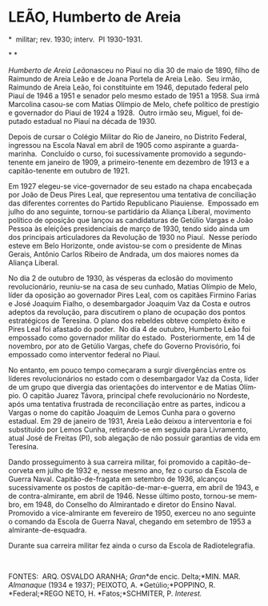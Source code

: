 LEÃO, Humberto de Areia
=======================

\*  militar; rev. 1930; interv.  PI 1930-1931.

* *

*Humberto de Areia Leão*nasceu no Piauí no dia 30 de maio de 1890, filho
de Raimun­do de Areia Leão e de Joana Portela de Areia Leão.  Seu irmão,
Raimundo de Areia Leão, foi constituinte em 1946, deputado federal pelo
Piauí de 1946 a 1951 e senador pelo mesmo estado de 1951 a 1958. Sua
irmã Marcolina casou-se com Matias Olímpio de Melo, chefe político de
prestígio e governador do Piauí de 1924 a 1928.  Outro irmão seu,
Miguel, foi de­putado estadual no Piauí na década de 1930.

Depois de cursar o Colégio Militar do Rio de Janeiro, no Distrito
Federal, ingressou na Escola Naval em abril de 1905 como aspirante a
guarda-marinha.  Concluído o curso, foi su­cessivamente promovido a
segundo-tenente em janeiro de 1909, a primeiro-tenente em de­zembro de
1913 e a capitão-tenente em outu­bro de 1921.

Em 1927 elegeu-se vice-governador de seu estado na chapa encabeçada por
João de Deus Pires Leal, que representou uma tentativa de conciliação
das diferentes correntes do Parti­do Republicano Piauiense.  Empossado
em ju­lho do ano seguinte, tornou-se partidário da Aliança Liberal,
movimento político de oposi­ção que lançou as candidaturas de Getúlio
Vargas e João Pessoa às eleições presidenciais de março de 1930, tendo
sido ainda um dos principais articuladores da Revolução de 1930 no
Piauí.  Nesse período esteve em Belo Hori­zonte, onde avistou-se com o
presidente de Minas Gerais, Antônio Carlos Ribeiro de An­drada, um dos
maiores nomes da Aliança Li­beral.

No dia 2 de outubro de 1930, às vésperas da eclosão do movimento
revolucionário, reu­niu-se na casa de seu cunhado, Matias Olímpio de
Melo, líder da oposição ao governador Pi­res Leal, com os capitães
Firmino Farias e Jo­sé Joaquim Fialho, o desembargador Joaquim Vaz da
Costa e outros adeptos da revolução, para discutirem o plano de ocupação
dos pon­tos estratégicos de Teresina. O plano dos re­beldes obteve
completo êxito e Pires Leal foi afastado do poder.  No dia 4 de outubro,
Hum­berto Leão foi empossado como governador militar do estado. 
Posteriormente, em 14 de novembro, por ato de Getúlio Vargas, chefe do
Governo Provisório, foi empossado como interventor federal no Piauí.

No entanto, em pouco tempo começaram a surgir divergências entre os
líderes revolucio­nários no estado com o desembargador Vaz da Costa,
líder de um grupo que divergia das orientações do interventor e de
Matias Olím­pio. O capitão Juarez Távora, principal chefe revolucionário
no Nordeste, após uma tentati­va frustrada de reconciliação entre as
partes, indicou a Vargas o nome do capitão Joaquim de Lemos Cunha para o
governo estadual. Em 29 de janeiro de 1931, Areia Leão deixou a
interventoria e foi substituído por Lemos Cu­nha, retirando-se em
seguida para Livramento, atual José de Freitas (PI), sob alegação de não
possuir garantias de vida em Teresina.

Dando prosseguimento à sua carreira mili­tar, foi promovido a
capitão-de-corveta em ju­lho de 1932 e, nesse mesmo ano, fez o curso da
Escola de Guerra Naval. Capitão-de-fragata em setembro de 1936, alcançou
sucessivamen­te os postos de capitão-de-mar-e-guerra, em abril de 1943,
e de contra-almirante, em abril de 1946. Nesse último posto, tornou-se
mem­bro, em 1948, do Conselho do Almirantado e diretor do Ensino Naval. 
Promovido a vice-al­mirante em fevereiro de 1950, exerceu no ano
seguinte o comando da Escola de Guerra Na­val, chegando em setembro de
1953 a almiran­te-de-esquadra.

Durante sua carreira militar fez ainda o curso da Escola de
Radiotelegrafia.

 

FONTES:  ARQ. OSVALDO ARANHA; *Gran*­*de encic. Delta;*MIN. MAR. 
*Almanaque* (1934 e 1937); PEIXOTO, A. *Getúlio;*POP­PINO, R.
*Federal;*REGO NETO, H. *Fatos;*SCHMITER, P. *Interest.*

 
